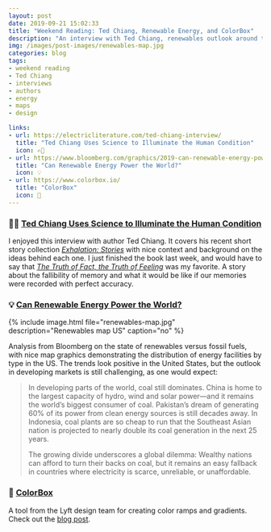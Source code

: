 ```yaml
---
layout: post
date: 2019-09-21 15:02:33
title: "Weekend Reading: Ted Chiang, Renewable Energy, and ColorBox"
description: "An interview with Ted Chiang, renewables outlook around the world, and a tool for color generation."
img: /images/post-images/renewables-map.jpg
categories: blog
tags:
- weekend reading
- Ted Chiang
- interviews
- authors
- energy
- maps
- design

links:
- url: https://electricliterature.com/ted-chiang-interview/
  title: "Ted Chiang Uses Science to Illuminate the Human Condition"
  icon: ✍🏼
- url: https://www.bloomberg.com/graphics/2019-can-renewable-energy-power-the-world/
  title: "Can Renewable Energy Power the World?"
  icon: 💡
- url: https://www.colorbox.io/
  title: "ColorBox"
  icon: 🎨
---
```


### ✍🏼 [Ted Chiang Uses Science to Illuminate the Human Condition](https://electricliterature.com/ted-chiang-interview/ "Ted Chiang Uses Science to Illuminate the Human Condition")

I enjoyed this interview with author Ted Chiang. It covers his recent short story collection *[Exhalation: Stories](/books/chiang-exhalation/ "Exhalation")* with nice context and background on the ideas behind each one. I just finished the book last week, and would have to say that *[The Truth of Fact, the Truth of Feeling](https://en.wikipedia.org/wiki/The_Truth_of_Fact,_the_Truth_of_Feeling "Truth of Fact, Truth of Feeling")* was my favorite. A story about the fallibility of memory and what it would be like if our memories were recorded with perfect accuracy.

### 💡 [Can Renewable Energy Power the World?](https://www.bloomberg.com/graphics/2019-can-renewable-energy-power-the-world/ "Can Renewable Energy Power the World?")

{% include image.html file="renewables-map.jpg" description="Renewables map US" caption="no" %}

Analysis from Bloomberg on the state of renewables versus fossil fuels, with nice map graphics demonstrating the distribution of energy facilities by type in the US. The trends look positive in the United States, but the outlook in developing markets is still challenging, as one would expect:

> In developing parts of the world, coal still dominates. China is home to the largest capacity of hydro, wind and solar power—and it remains the world’s biggest consumer of coal. Pakistan’s dream of generating 60% of its power from clean energy sources is still decades away. In Indonesia, coal plants are so cheap to run that the Southeast Asian nation is projected to nearly double its coal generation in the next 25 years.
>
> The growing divide underscores a global dilemma: Wealthy nations can afford to turn their backs on coal, but it remains an easy fallback in countries where electricity is scarce, unreliable, or unaffordable.

### 🎨 [ColorBox](https://www.colorbox.io/ "ColorBox")

A tool from the Lyft design team for creating color ramps and gradients. Check out the [blog post](https://design.lyft.com/re-approaching-color-9e604ba22c88 "Re-Approaching Color").
